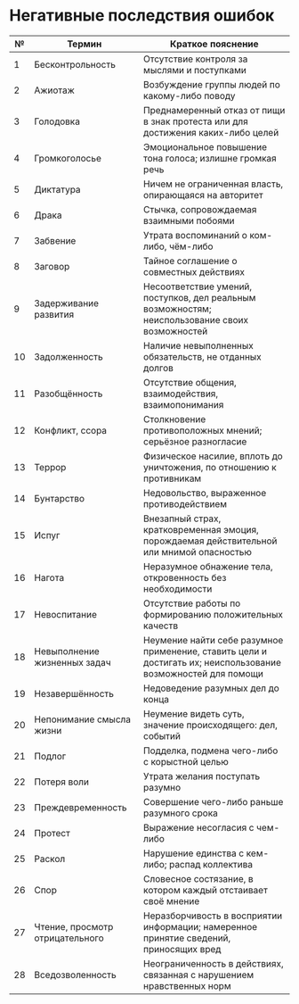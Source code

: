 # Негативные последствия ошибок

№|Термин | Краткое пояснение
-|------|-----------------
1 |Бесконтрольность |Отсутствие контроля за мыслями и поступками
2| Ажиотаж |Возбуждение группы людей по какому-либо поводу
3|Голодовка |Преднамеренный отказ от пищи в знак протеста или для достижения каких-либо целей
4| Громкоголосье |Эмоциональное повышение тона голоса; излишне громкая речь
5| Диктатура |Ничем не ограниченная власть, опирающаяся на авторитет
6| Драка |Стычка, сопровождаемая взаимными побоями
7|Забвение |Утрата воспоминаний о ком-либо, чём-либо
8| Заговор |Тайное соглашение о совместных действиях
9| Задерживание развития|Несоответствие умений, поступков, дел реальным возможностям; неиспользование своих возможностей
10| Задолженность |Наличие невыполненных обязательств, не отданных долгов
11| Разобщённость |Отсутствие общения, взаимодействия, взаимопонимания
12| Конфликт, cсора |Столкновение противоположных мнений; серьёзное разногласие
13| Террор |Физическое насилие, вплоть до уничтожения, по отношению к противникам
14| Бунтарство |Недовольство, выраженное противодействием
15| Испуг |Внезапный страх, кратковременная эмоция, порождаемая действительной или мнимой опасностью
16| Нагота |Неразумное обнажение тела, откровенность без необходимости
17| Невоспитание |Отсутствие работы по формированию положительных качеств
18| Невыполнение жизненных задач |Неумение найти себе разумное применение, ставить цели и достигать их; неиспользование возможностей для помощи
19| Незавершённость | Недоведение разумных дел до конца
20| Непонимание смысла жизни|Неумение видеть суть, значение происходящего: дел, событий
21| Подлог |Подделка, подмена чего-либо с корыстной целью
22| Потеря воли |Утрата желания поступать разумно
23| Преждевременность |Совершение чего-либо раньше разумного срока
24| Протест |Выражение несогласия с чем-либо
25| Раскол | Нарушение единства с кем-либо; распад коллектива
26| Спор |Словесное состязание, в котором каждый отстаивает своё мнение
27| Чтение, просмотр отрицательного| Неразборчивость в восприятии информации; намеренное принятие сведений, приносящих вред
28| Вседозволенность | Неограниченность в действиях, связанная с нарушением нравственных норм